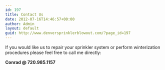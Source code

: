 ```yaml
---
id: 197
title: Contact Us
date: 2012-07-16T14:46:57+00:00
author: Admin
layout: default
guid: http://www.denversprinklerblowout.com/?page_id=197
---
```

If you would like us to repair your sprinkler system or perform winterization procedures please feel free to call me directly:

**Conrad @ 720.985.1157**  
